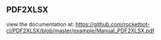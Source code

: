 ## PDF2XLSX

 view the documentation at: https://github.com/rocketbot-cl/PDF2XLSX/blob/master/example/Manual_PDF2XLSX.pdf